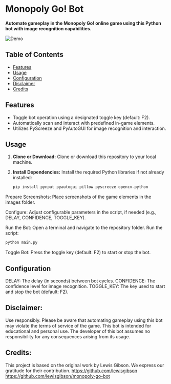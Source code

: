 # Monopoly Go! Bot

**Automate gameplay in the Monopoly Go! online game using this Python bot with image recognition capabilities.**

![Demo](https://youtu.be/-MjjCc4hriI)

## Table of Contents

- [Features](#features)
- [Usage](#usage)
- [Configuration](#configuration)
- [Disclaimer](#disclaimer)
- [Credits](#credits)

## Features

- Toggle bot operation using a designated toggle key (default: F2).
- Automatically scan and interact with predefined in-game elements.
- Utilizes PyScreeze and PyAutoGUI for image recognition and interaction.

## Usage

1. **Clone or Download:**
   Clone or download this repository to your local machine.

2. **Install Dependencies:**
   Install the required Python libraries if not already installed:

   ```sh
   pip install pynput pyautogui pillow pyscreeze opencv-python
   ```
Prepare Screenshots:
Place screenshots of the game elements in the images folder.

Configure:
Adjust configurable parameters in the script, if needed (e.g., DELAY, CONFIDENCE, TOGGLE_KEY).

Run the Bot:
Open a terminal and navigate to the repository folder. Run the script:

 ```sh
python main.py
```
Toggle Bot:
Press the toggle key (default: F2) to start or stop the bot.

## Configuration
DELAY: The delay (in seconds) between bot cycles.
CONFIDENCE: The confidence level for image recognition.
TOGGLE_KEY: The key used to start and stop the bot (default: F2).

## Disclaimer:
Use responsibly. Please be aware that automating gameplay using this bot may violate the terms of service of the game. This bot is intended for educational and personal use. The developer of this bot assumes no responsibility for any consequences arising from its usage.



## Credits:
This project is based on the original work by Lewis Gibson. We express our gratitude for their contribution. 
https://github.com/lewisgibson
https://github.com/lewisgibson/monopoly-go-bot





